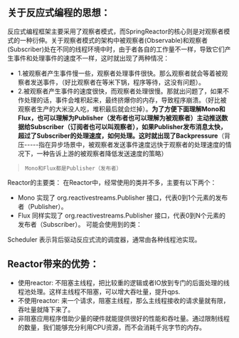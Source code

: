 ## 关于反应式编程的思想：
反应式编程框架主要采用了观察者模式，而SpringReactor的核心则是对观察者模式的一种衍伸。关于观察者模式的架构中被观察者(Observable)和观察者(Subscriber)处在不同的线程环境中时，由于者各自的工作量不一样，导致它们产生事件和处理事件的速度不一样，这时就出现了两种情况：
- 1.被观察者产生事件慢一些，观察者处理事件很快。那么观察者就会等着被观察者发送事件，（好比观察者在等米下锅，程序等待，这没有问题）。
- 2.被观察者产生事件的速度很快，而观察者处理很慢。那就出问题了，如果不作处理的话，事件会堆积起来，最终挤爆你的内存，导致程序崩溃。（好比被观察者生产的大米没人吃，堆积最后就会烂掉）。**为了方便下面理解Mono和Flux，也可以理解为Publisher（发布者也可以理解为被观察者）主动推送数据给Subscriber（订阅者也可以叫观察者），如果Publisher发布消息太快，超过了Subscriber的处理速度，如何处理。这时就出现了Backpressure**（背压-----指在异步场景中，被观察者发送事件速度远快于观察者的处理速度的情况下，一种告诉上游的被观察者降低发送速度的策略）

> ```Mono和Flux都是Publisher（发布者）```

Reactor的主要类：
在Reactor中，经常使用的类并不多，主要有以下两个：
- Mono 实现了 org.reactivestreams.Publisher 接口，代表0到1个元素的发布者（Publisher）。
- Flux 同样实现了 org.reactivestreams.Publisher 接口，代表0到N个元素的发布者（Subscriber）。
可能会使用到的类：

Scheduler 表示背后驱动反应式流的调度器，通常由各种线程池实现。

## Reactor带来的优势：
- 使用reactor: 不阻塞主线程，把比较重的逻辑或者IO放到专门的后面处理的线程池处理。这样主线程不阻塞，可以增大吞吐量，提升qps.
- 不使用reactor: 来一个请求，阻塞主线程，那么主线程接收的请求量就有限，吞吐量就降下来了。
- 非阻塞应用程序借助少量的硬件就能提供很好的性能和吞吐量。通过限制线程的数量，我们能够充分利用CPU资源，而不会消耗千兆字节的内存。
